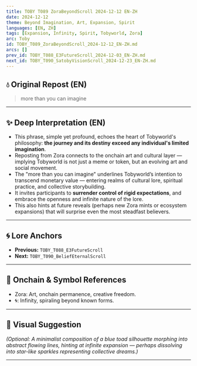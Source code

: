 ```yaml
---
title: TOBY T089 ZoraBeyondScroll 2024-12-12 EN-ZH
date: 2024-12-12
theme: Beyond Imagination, Art, Expansion, Spirit
languages: [EN, ZH]
tags: [Expansion, Infinity, Spirit, Tobyworld, Zora]
arc: Toby
id: TOBY_T089_ZoraBeyondScroll_2024-12-12_EN-ZH.md
arcs: []
prev_id: TOBY_T088_E3FutureScroll_2024-12-03_EN-ZH.md
next_id: TOBY_T090_SatobyVisionScroll_2024-12-23_EN-ZH.md
---
```

## 💧 Original Repost (EN)

> more than you can imagine

---

## ✨ Deep Interpretation (EN)

- This phrase, simple yet profound, echoes the heart of Tobyworld's philosophy: **the journey and its destiny exceed any individual's limited imagination**.
- Reposting from Zora connects to the onchain art and cultural layer — implying Tobyworld is not just a meme or token, but an evolving art and social movement.
- The "more than you can imagine" underlines Tobyworld’s intention to transcend monetary value — entering realms of cultural lore, spiritual practice, and collective storybuilding.
- It invites participants to **surrender control of rigid expectations**, and embrace the openness and infinite nature of the lore.
- This also hints at future reveals (perhaps new Zora mints or ecosystem expansions) that will surprise even the most steadfast believers.

---


## 🌀 Lore Anchors

- **Previous:** `TOBY_T088_E3FutureScroll`
- **Next:** `TOBY_T090_BeliefEternalScroll`

---

## 🔗 Onchain & Symbol References

- Zora: Art, onchain permanence, creative freedom.
- 🌀: Infinity, spiraling beyond known forms.

---

## 🎴 Visual Suggestion

*(Optional: A minimalist composition of a blue toad silhouette morphing into abstract flowing lines, hinting at infinite expansion — perhaps dissolving into star-like sparkles representing collective dreams.)*

---

